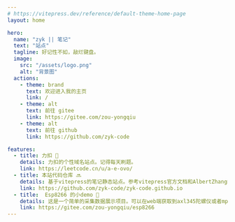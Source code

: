 ```yaml
---
# https://vitepress.dev/reference/default-theme-home-page
layout: home

hero:
  name: "zyk || 笔记"
  text: "站点"
  tagline: 好记性不如，敲烂键盘。
  image: 
    src: "/assets/logo.png"
    alt: "背景图"
  actions:
    - theme: brand
      text: 欢迎进入我的主页
      link: /
    - theme: alt
      text: 前往 gitee
      link: https://gitee.com/zou-yongqiu
    - theme: alt
      text: 前往 github
      link: https://github.com/zyk-code

features:
  - title: 力扣 🤖
    details: 力扣的个性域名站点。记得每天刷题。
    link: https://leetcode.cn/u/a-e-ovo/
  - title: 本站代码仓库 🔜
    details: 基于vitepress的笔记静态站点。参考vitepress官方文档和AlbertZhang的文档网站
    link: https://github.com/zyk-code/zyk-code.github.io
  - title:  Esp8266 的小demo 📖
    details: 这是一个简单的采集数据展示项目。可以在web端获取到axl345陀螺仪或者mpu6050的数据。你可以作为一个功能添加到你的物联网系统或者小程序上。
    link: https://gitee.com/zou-yongqiu/esp8266
---
```

<!-- <MyComponent /> -->
